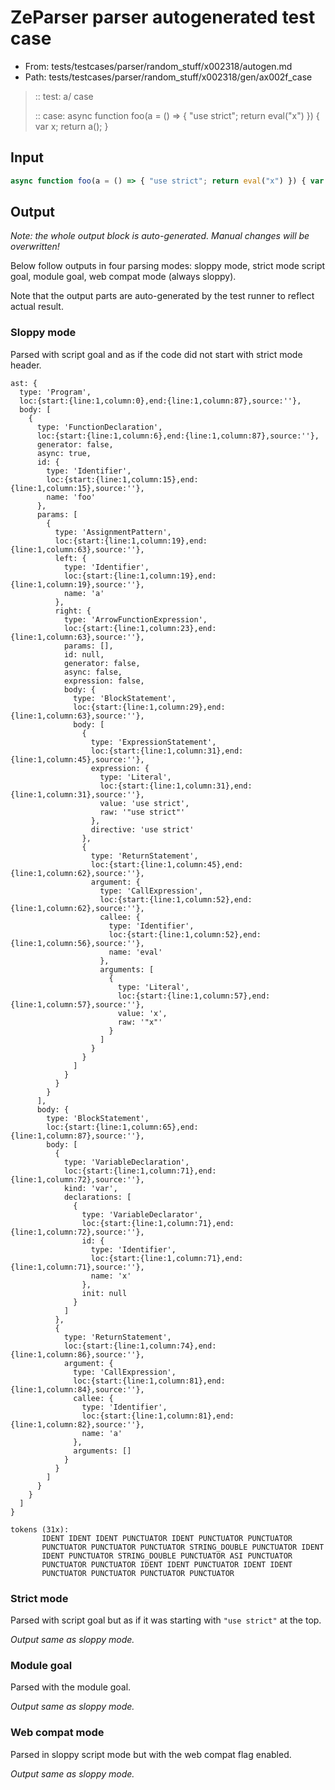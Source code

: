 # ZeParser parser autogenerated test case

- From: tests/testcases/parser/random_stuff/x002318/autogen.md
- Path: tests/testcases/parser/random_stuff/x002318/gen/ax002f_case

> :: test: a/ case
>
> :: case: async function foo(a = () => { "use strict"; return eval("x") }) { var x; return a(); }

## Input


`````js
async function foo(a = () => { "use strict"; return eval("x") }) { var x; return a(); }
`````

## Output

_Note: the whole output block is auto-generated. Manual changes will be overwritten!_

Below follow outputs in four parsing modes: sloppy mode, strict mode script goal, module goal, web compat mode (always sloppy).

Note that the output parts are auto-generated by the test runner to reflect actual result.

### Sloppy mode

Parsed with script goal and as if the code did not start with strict mode header.

`````
ast: {
  type: 'Program',
  loc:{start:{line:1,column:0},end:{line:1,column:87},source:''},
  body: [
    {
      type: 'FunctionDeclaration',
      loc:{start:{line:1,column:6},end:{line:1,column:87},source:''},
      generator: false,
      async: true,
      id: {
        type: 'Identifier',
        loc:{start:{line:1,column:15},end:{line:1,column:15},source:''},
        name: 'foo'
      },
      params: [
        {
          type: 'AssignmentPattern',
          loc:{start:{line:1,column:19},end:{line:1,column:63},source:''},
          left: {
            type: 'Identifier',
            loc:{start:{line:1,column:19},end:{line:1,column:19},source:''},
            name: 'a'
          },
          right: {
            type: 'ArrowFunctionExpression',
            loc:{start:{line:1,column:23},end:{line:1,column:63},source:''},
            params: [],
            id: null,
            generator: false,
            async: false,
            expression: false,
            body: {
              type: 'BlockStatement',
              loc:{start:{line:1,column:29},end:{line:1,column:63},source:''},
              body: [
                {
                  type: 'ExpressionStatement',
                  loc:{start:{line:1,column:31},end:{line:1,column:45},source:''},
                  expression: {
                    type: 'Literal',
                    loc:{start:{line:1,column:31},end:{line:1,column:31},source:''},
                    value: 'use strict',
                    raw: '"use strict"'
                  },
                  directive: 'use strict'
                },
                {
                  type: 'ReturnStatement',
                  loc:{start:{line:1,column:45},end:{line:1,column:62},source:''},
                  argument: {
                    type: 'CallExpression',
                    loc:{start:{line:1,column:52},end:{line:1,column:62},source:''},
                    callee: {
                      type: 'Identifier',
                      loc:{start:{line:1,column:52},end:{line:1,column:56},source:''},
                      name: 'eval'
                    },
                    arguments: [
                      {
                        type: 'Literal',
                        loc:{start:{line:1,column:57},end:{line:1,column:57},source:''},
                        value: 'x',
                        raw: '"x"'
                      }
                    ]
                  }
                }
              ]
            }
          }
        }
      ],
      body: {
        type: 'BlockStatement',
        loc:{start:{line:1,column:65},end:{line:1,column:87},source:''},
        body: [
          {
            type: 'VariableDeclaration',
            loc:{start:{line:1,column:71},end:{line:1,column:72},source:''},
            kind: 'var',
            declarations: [
              {
                type: 'VariableDeclarator',
                loc:{start:{line:1,column:71},end:{line:1,column:72},source:''},
                id: {
                  type: 'Identifier',
                  loc:{start:{line:1,column:71},end:{line:1,column:71},source:''},
                  name: 'x'
                },
                init: null
              }
            ]
          },
          {
            type: 'ReturnStatement',
            loc:{start:{line:1,column:74},end:{line:1,column:86},source:''},
            argument: {
              type: 'CallExpression',
              loc:{start:{line:1,column:81},end:{line:1,column:84},source:''},
              callee: {
                type: 'Identifier',
                loc:{start:{line:1,column:81},end:{line:1,column:82},source:''},
                name: 'a'
              },
              arguments: []
            }
          }
        ]
      }
    }
  ]
}

tokens (31x):
       IDENT IDENT IDENT PUNCTUATOR IDENT PUNCTUATOR PUNCTUATOR
       PUNCTUATOR PUNCTUATOR PUNCTUATOR STRING_DOUBLE PUNCTUATOR IDENT
       IDENT PUNCTUATOR STRING_DOUBLE PUNCTUATOR ASI PUNCTUATOR
       PUNCTUATOR PUNCTUATOR IDENT IDENT PUNCTUATOR IDENT IDENT
       PUNCTUATOR PUNCTUATOR PUNCTUATOR PUNCTUATOR
`````

### Strict mode

Parsed with script goal but as if it was starting with `"use strict"` at the top.

_Output same as sloppy mode._

### Module goal

Parsed with the module goal.

_Output same as sloppy mode._

### Web compat mode

Parsed in sloppy script mode but with the web compat flag enabled.

_Output same as sloppy mode._
